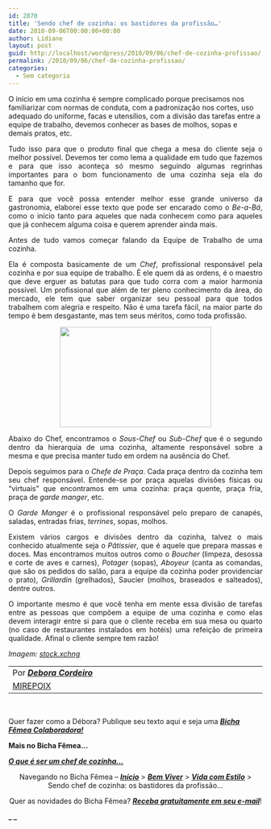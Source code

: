 ```yaml
---
id: 2870
title: 'Sendo chef de cozinha: os bastidores da profissão…'
date: 2010-09-06T00:00:00+00:00
author: Lidiane
layout: post
guid: http://localhost/wordpress/2010/09/06/chef-de-cozinha-profissao/
permalink: /2010/09/06/chef-de-cozinha-profissao/
categories:
  - Sem categoria
---
```

O início em uma cozinha é sempre complicado porque precisamos nos familiarizar com normas de conduta, com a padronização nos cortes, uso adequado do uniforme, facas e utensílios, com a divisão das tarefas entre a equipe de trabalho, devemos conhecer as bases de molhos, sopas e demais pratos, etc.

<!--more-->

<p style="text-align: justify;">
  Tudo isso para que o produto final que chega a mesa do cliente seja o melhor possível. Devemos ter como lema a qualidade em tudo que fazemos e para que isso aconteça só mesmo seguindo algumas regrinhas importantes para o bom funcionamento de uma cozinha seja ela do tamanho que for.
</p>

<p style="text-align: justify;">
  E para que você possa entender melhor esse grande universo da gastronomia, elaborei esse texto que pode ser encarado como o <em>Be-a-Bá</em>, como o início tanto para aqueles que nada conhecem como para aqueles que já conhecem alguma coisa e querem aprender ainda mais.
</p>

<p style="text-align: justify;">
  Antes de tudo vamos começar falando da Equipe de Trabalho de uma cozinha.
</p>

<p style="text-align: justify;">
  Ela é composta basicamente de um <em>Chef</em>, profissional responsável pela cozinha e por sua equipe de trabalho. É ele quem dá as ordens, é o maestro que deve erguer as batutas para que tudo corra com a maior harmonia possível. Um profissional que além de ter pleno conhecimento da área, do mercado, ele tem que saber organizar seu pessoal para que todos trabalhem com alegria e respeito. Não é uma tarefa fácil, na maior parte do tempo é bem desgastante, mas tem seus méritos, como toda profissão.
</p>

<p style="text-align: center;">
  <a href="http://www.trololodemulher.com.br/blog/wp-content/uploads/2010/08/pimantao.jpg"><img class="size-medium wp-image-5133 aligncenter" title="pimantão" src="http://www.trololodemulher.com.br/blog/wp-content/uploads/2010/08/pimantao-300x199.jpg" alt="" width="300" height="199" /></a>
</p>

<p style="text-align: justify;">
  Abaixo do Chef, encontramos o <em>Sous-Chef</em> ou <em>Sub-Chef</em> que é o segundo dentro da hierarquia de uma cozinha, altamente responsável sobre a mesma e que precisa manter tudo em ordem na ausência do Chef.
</p>

<p style="text-align: justify;">
  Depois seguimos para o <em>Chefe de Praça</em>. Cada praça dentro da cozinha tem seu chef responsável. Entende-se por praça aquelas divisões físicas ou “virtuais” que encontramos em uma cozinha: praça quente, praça fria, praça de <em>garde manger</em>, etc.
</p>

<p style="text-align: justify;">
  O <em>Garde Manger</em> é o profissional responsável pelo preparo de canapés, saladas, entradas frias, <em>terrines</em>, sopas, molhos.
</p>

<p style="text-align: justify;">
  Existem vários cargos e divisões dentro da cozinha, talvez o mais conhecido atualmente seja o <em>Pâtissier</em>, que é aquele que prepara massas e doces. Mas encontramos muitos outros como o <em>Boucher</em> (limpeza, desossa e corte de aves e carnes), <em>Potager</em> (sopas), <em>Aboyeur</em> (canta as comandas, que são os pedidos do salão, para a equipe da cozinha poder providenciar o prato), <em>Grillardin</em> (grelhados), Saucier (molhos, braseados e salteados), dentre outros.
</p>

<p style="text-align: justify;">
  O importante mesmo é que você tenha em mente essa divisão de tarefas entre as pessoas que compõem a equipe de uma cozinha e como elas devem interagir entre si para que o cliente receba em sua mesa ou quarto (no caso de restaurantes instalados em hotéis) uma refeição de primeira qualidade. Afinal o cliente sempre tem razão!
</p>

<p style="text-align: justify;">
  <em>Imagem: </em><a href="http://www.sxc.hu/" target="_blank"><em>stock.xchng</em></a> 
</p>

<table border="0" cellspacing="0" cellpadding="0" width="600">
  <tr>
    <td width="600" valign="top">
      Por <strong><em><a href="http://www.trololodemulher.com.br/category/bicha-femea-colaboradora/debora-cordeiro/" target="_self">Debora Cordeiro</a></em></strong>
    </td>
  </tr>
  
  <tr>
    <td width="600" valign="top">
      <a href="http://chefdeboracordeiro.blogspot.com/" target="_blank">MIREPOIX</a>
    </td>
  </tr>
</table>

 

Quer fazer como a Débora? Publique seu texto aqui e seja uma **_[Bicha Fêmea Colaboradora!](http://www.trololodemulher.com.br/colabore/)_**

**Mais no Bicha Fêmea…**

**_<a href="http://www.trololodemulher.com.br/2010/08/30/chef-de-cozinha%e2%80%a6/" target="_self">O que é ser um chef de cozinha… </a>_**

<p style="text-align: center;">
  Navegando no Bicha Fêmea – <strong><em><a href="http://www.trololodemulher.com.br/">Início</a></em></strong> > <a href="http://www.trololodemulher.com.br/bem-viver/"><strong><em>Bem Viver</em></strong></a> > <a href="http://www.trololodemulher.com.br/category/estilo-de-vida/"><strong><em>Vida com Estilo</em></strong></a> > Sendo chef de cozinha: os bastidores da profissão…
</p>

<p style="text-align: center;">
  Quer as novidades do Bicha Fêmea? <strong><em><a href="http://feedburner.google.com/fb/a/mailverify?uri=blogbichafemea&loc=pt_BR">Receba gratuitamente em seu e-mail</a></em></strong>!
</p>

**_ _**